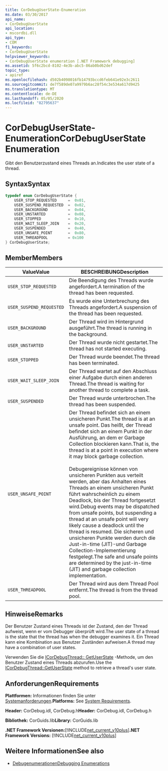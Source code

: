 ```yaml
---
title: CorDebugUserState-Enumeration
ms.date: 03/30/2017
api_name:
- CorDebugUserState
api_location:
- mscordbi.dll
api_type:
- COM
f1_keywords:
- CorDebugUserState
helpviewer_keywords:
- CorDebugUserState enumeration [.NET Framework debugging]
ms.assetid: 5f6c2bcd-8102-4e3b-abc5-86ab0bd62def
topic_type:
- apiref
ms.openlocfilehash: d502b4098016fb14793bccd6feb641e92e3c2611
ms.sourcegitcommit: de7f589de07a9979b6ac28f54c3e534a617d9425
ms.translationtype: MT
ms.contentlocale: de-DE
ms.lasthandoff: 05/05/2020
ms.locfileid: "82795637"
---
```

# <a name="cordebuguserstate-enumeration"></a><span data-ttu-id="38f01-102">CorDebugUserState-Enumeration</span><span class="sxs-lookup"><span data-stu-id="38f01-102">CorDebugUserState Enumeration</span></span>
<span data-ttu-id="38f01-103">Gibt den Benutzerzustand eines Threads an.</span><span class="sxs-lookup"><span data-stu-id="38f01-103">Indicates the user state of a thread.</span></span>  
  
## <a name="syntax"></a><span data-ttu-id="38f01-104">Syntax</span><span class="sxs-lookup"><span data-stu-id="38f01-104">Syntax</span></span>  
  
```cpp  
typedef enum CorDebugUserState {  
    USER_STOP_REQUESTED     =  0x01,  
    USER_SUSPEND_REQUESTED  =  0x02,  
    USER_BACKGROUND         =  0x04,  
    USER_UNSTARTED          =  0x08,  
    USER_STOPPED            =  0x10,  
    USER_WAIT_SLEEP_JOIN    =  0x20,  
    USER_SUSPENDED          =  0x40,  
    USER_UNSAFE_POINT       =  0x80,  
    USER_THREADPOOL         = 0x100  
} CorDebugUserState;  
```  
  
## <a name="members"></a><span data-ttu-id="38f01-105">Member</span><span class="sxs-lookup"><span data-stu-id="38f01-105">Members</span></span>  
  
|<span data-ttu-id="38f01-106">Value</span><span class="sxs-lookup"><span data-stu-id="38f01-106">Value</span></span>|<span data-ttu-id="38f01-107">BESCHREIBUNG</span><span class="sxs-lookup"><span data-stu-id="38f01-107">Description</span></span>|  
|-----------|-----------------|  
|`USER_STOP_REQUESTED`|<span data-ttu-id="38f01-108">Die Beendigung des Threads wurde angefordert.</span><span class="sxs-lookup"><span data-stu-id="38f01-108">A termination of the thread has been requested.</span></span>|  
|`USER_SUSPEND_REQUESTED`|<span data-ttu-id="38f01-109">Es wurde eine Unterbrechung des Threads angefordert.</span><span class="sxs-lookup"><span data-stu-id="38f01-109">A suspension of the thread has been requested.</span></span>|  
|`USER_BACKGROUND`|<span data-ttu-id="38f01-110">Der Thread wird im Hintergrund ausgeführt.</span><span class="sxs-lookup"><span data-stu-id="38f01-110">The thread is running in the background.</span></span>|  
|`USER_UNSTARTED`|<span data-ttu-id="38f01-111">Der Thread wurde nicht gestartet.</span><span class="sxs-lookup"><span data-stu-id="38f01-111">The thread has not started executing.</span></span>|  
|`USER_STOPPED`|<span data-ttu-id="38f01-112">Der Thread wurde beendet.</span><span class="sxs-lookup"><span data-stu-id="38f01-112">The thread has been terminated.</span></span>|  
|`USER_WAIT_SLEEP_JOIN`|<span data-ttu-id="38f01-113">Der Thread wartet auf den Abschluss einer Aufgabe durch einen anderen Thread.</span><span class="sxs-lookup"><span data-stu-id="38f01-113">The thread is waiting for another thread to complete a task.</span></span>|  
|`USER_SUSPENDED`|<span data-ttu-id="38f01-114">Der Thread wurde unterbrochen.</span><span class="sxs-lookup"><span data-stu-id="38f01-114">The thread has been suspended.</span></span>|  
|`USER_UNSAFE_POINT`|<span data-ttu-id="38f01-115">Der Thread befindet sich an einem unsicheren Punkt.</span><span class="sxs-lookup"><span data-stu-id="38f01-115">The thread is at an unsafe point.</span></span> <span data-ttu-id="38f01-116">Das heißt, der Thread befindet sich an einem Punkt in der Ausführung, an dem er Garbage Collection blockieren kann.</span><span class="sxs-lookup"><span data-stu-id="38f01-116">That is, the thread is at a point in execution where it may block garbage collection.</span></span><br /><br /> <span data-ttu-id="38f01-117">Debugereignisse können von unsicheren Punkten aus verteilt werden, aber das Anhalten eines Threads an einem unsicheren Punkt führt wahrscheinlich zu einem Deadlock, bis der Thread fortgesetzt wird.</span><span class="sxs-lookup"><span data-stu-id="38f01-117">Debug events may be dispatched from unsafe points, but suspending a thread at an unsafe point  will very likely cause a deadlock until the thread is resumed.</span></span> <span data-ttu-id="38f01-118">Die sicheren und unsicheren Punkte werden durch die Just-in-time (JIT)-und Garbage Collection-Implementierung festgelegt.</span><span class="sxs-lookup"><span data-stu-id="38f01-118">The safe and unsafe points are determined by the just-in-time (JIT) and garbage collection implementation.</span></span>|  
|`USER_THREADPOOL`|<span data-ttu-id="38f01-119">Der Thread wird aus dem Thread Pool entfernt.</span><span class="sxs-lookup"><span data-stu-id="38f01-119">The thread is from the thread pool.</span></span>|  
  
## <a name="remarks"></a><span data-ttu-id="38f01-120">Hinweise</span><span class="sxs-lookup"><span data-stu-id="38f01-120">Remarks</span></span>  
 <span data-ttu-id="38f01-121">Der Benutzer Zustand eines Threads ist der Zustand, den der Thread aufweist, wenn er vom Debugger überprüft wird.</span><span class="sxs-lookup"><span data-stu-id="38f01-121">The user state of a thread is the state that the thread has when the debugger examines it.</span></span> <span data-ttu-id="38f01-122">Ein Thread kann eine Kombination aus Benutzer Zuständen aufweisen.</span><span class="sxs-lookup"><span data-stu-id="38f01-122">A thread may have a combination of user states.</span></span>  
  
 <span data-ttu-id="38f01-123">Verwenden Sie die [ICorDebugThread:: GetUserState](icordebugthread-getuserstate-method.md) -Methode, um den Benutzer Zustand eines Threads abzurufen.</span><span class="sxs-lookup"><span data-stu-id="38f01-123">Use the [ICorDebugThread::GetUserState](icordebugthread-getuserstate-method.md) method to retrieve a thread's user state.</span></span>  
  
## <a name="requirements"></a><span data-ttu-id="38f01-124">Anforderungen</span><span class="sxs-lookup"><span data-stu-id="38f01-124">Requirements</span></span>  
 <span data-ttu-id="38f01-125">**Plattformen:** Informationen finden Sie unter [Systemanforderungen](../../get-started/system-requirements.md).</span><span class="sxs-lookup"><span data-stu-id="38f01-125">**Platforms:** See [System Requirements](../../get-started/system-requirements.md).</span></span>  
  
 <span data-ttu-id="38f01-126">**Header:** CorDebug.idl, CorDebug.h</span><span class="sxs-lookup"><span data-stu-id="38f01-126">**Header:** CorDebug.idl, CorDebug.h</span></span>  
  
 <span data-ttu-id="38f01-127">**Bibliothek:** CorGuids.lib</span><span class="sxs-lookup"><span data-stu-id="38f01-127">**Library:** CorGuids.lib</span></span>  
  
 <span data-ttu-id="38f01-128">**.NET Framework Versionen:**[!INCLUDE[net_current_v10plus](../../../../includes/net-current-v10plus-md.md)]</span><span class="sxs-lookup"><span data-stu-id="38f01-128">**.NET Framework Versions:** [!INCLUDE[net_current_v10plus](../../../../includes/net-current-v10plus-md.md)]</span></span>  
  
## <a name="see-also"></a><span data-ttu-id="38f01-129">Weitere Informationen</span><span class="sxs-lookup"><span data-stu-id="38f01-129">See also</span></span>

- [<span data-ttu-id="38f01-130">Debugenumerationen</span><span class="sxs-lookup"><span data-stu-id="38f01-130">Debugging Enumerations</span></span>](debugging-enumerations.md)
